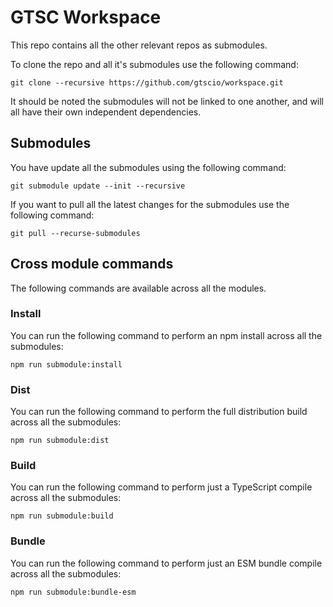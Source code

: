 # GTSC Workspace

This repo contains all the other relevant repos as submodules.

To clone the repo and all it's submodules use the following command:

```shell
git clone --recursive https://github.com/gtscio/workspace.git
```

It should be noted the submodules will not be linked to one another, and will all have their own independent dependencies.

## Submodules

You have update all the submodules using the following command:

```shell
git submodule update --init --recursive
```

If you want to pull all the latest changes for the submodules use the following command:

```shell
git pull --recurse-submodules
```

## Cross module commands

The following commands are available across all the modules.

### Install

You can run the following command to perform an npm install across all the submodules:

```shell
npm run submodule:install
```

### Dist

You can run the following command to perform the full distribution build across all the submodules:

```shell
npm run submodule:dist
```

### Build

You can run the following command to perform just a TypeScript compile across all the submodules:

```shell
npm run submodule:build
```

### Bundle

You can run the following command to perform just an ESM bundle compile across all the submodules:

```shell
npm run submodule:bundle-esm
```
